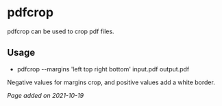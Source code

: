 # pdfcrop
pdfcrop can be used to crop pdf files.

## Usage
- pdfcrop --margins 'left top right bottom' input.pdf output.pdf

Negative values for margins crop, and positive values add a white border.

*Page added on 2021-10-19*

